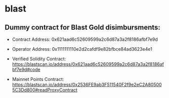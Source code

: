 # blast
## Dummy contract for Blast Gold disimbursments:

- Contract Address: 0x621aad6c52609599a2c6d87a3a2f8186afbf7e9d
- Operator Address: 0x1111111110e2d2cafdf9e82bfbce84ad3623e4e1

- Verified Solidity Contract: https://blastscan.io/address/0x621aad6c52609599a2c6d87a3a2f8186afbf7e9d#code
- Mainnet Points Contract: https://blastscan.io/address/0x2536FE9ab3F511540F2f9e2eC2A805005C3Dd800#readProxyContract
